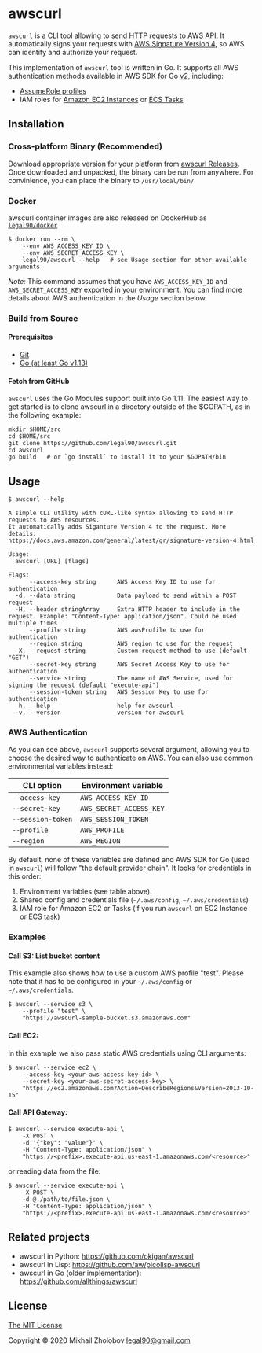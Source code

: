 # awscurl

`awscurl` is a CLI tool allowing to send HTTP requests to AWS API. It automatically signs your requests with
[AWS Signature Version 4](https://docs.aws.amazon.com/general/latest/gr/signing_aws_api_requests.html),
so AWS can identify and authorize your request.

This implementation of `awscurl` tool is written in Go.
It supports all AWS authentication methods available in AWS SDK for Go [v2](https://docs.aws.amazon.com/sdk-for-go/v2/api/), including:
- [AssumeRole profiles](https://docs.aws.amazon.com/cli/latest/userguide/cli-configure-role.html)
- IAM roles for [Amazon EC2 Instances](https://docs.aws.amazon.com/AWSEC2/latest/UserGuide/iam-roles-for-amazon-ec2.html)
or [ECS Tasks](https://docs.aws.amazon.com/AmazonECS/latest/developerguide/task-iam-roles.html)

## Installation

### Cross-platform Binary (Recommended)

Download appropriate version for your platform from [awscurl Releases](https://github.com/legal90/awscurl/releases).
Once downloaded and unpacked, the binary can be run from anywhere. For convinience, you can place the binary to `/usr/local/bin/`

### Docker
awscurl container images are also released on DockerHub as [`legal90/docker`](https://hub.docker.com/repository/docker/legal90/awscurl)

```
$ docker run --rm \
    --env AWS_ACCESS_KEY_ID \
    --env AWS_SECRET_ACCESS_KEY \
    legal90/awscurl --help   # see Usage section for other available arguments
```
_Note:_ This command assumes that you have `AWS_ACCESS_KEY_ID` and `AWS_SECRET_ACCESS_KEY` exported in your environment.
You can find more details about AWS authentication in the _Usage_ section below.

### Build from Source

#### Prerequisites

- [Git](https://git-scm.com/)
- [Go (at least Go v1.13)](https://golang.org/dl/)

#### Fetch from GitHub

`awscurl` uses the Go Modules support built into Go 1.11. The easiest way to get started is to clone awscurl in a directory
outside of the $GOPATH, as in the following example:
```shell
mkdir $HOME/src
cd $HOME/src
git clone https://github.com/legal90/awscurl.git
cd awscurl
go build   # or `go install` to install it to your $GOPATH/bin
```

## Usage

```
$ awscurl --help

A simple CLI utility with cURL-like syntax allowing to send HTTP requests to AWS resources.
It automatically adds Siganture Version 4 to the request. More details:
https://docs.aws.amazon.com/general/latest/gr/signature-version-4.html

Usage:
  awscurl [URL] [flags]

Flags:
      --access-key string      AWS Access Key ID to use for authentication
  -d, --data string            Data payload to send within a POST request
  -H, --header stringArray     Extra HTTP header to include in the request. Example: "Content-Type: application/json". Could be used multiple times
      --profile string         AWS awsProfile to use for authentication
      --region string          AWS region to use for the request
  -X, --request string         Custom request method to use (default "GET")
      --secret-key string      AWS Secret Access Key to use for authentication
      --service string         The name of AWS Service, used for signing the request (default "execute-api")
      --session-token string   AWS Session Key to use for authentication
  -h, --help                   help for awscurl
  -v, --version                version for awscurl
```

### AWS Authentication
As you can see above, `awscurl` supports several argument, allowing you to choose the desired way to authenticate on AWS.
You can also use common environmental variables instead:

| CLI option          | Environment variable    |
|---------------------|-------------------------|
| `--access-key`      | `AWS_ACCESS_KEY_ID`     |
| `--secret-key`      | `AWS_SECRET_ACCESS_KEY` |
| `--session-token`   | `AWS_SESSION_TOKEN`     |
| `--profile`         | `AWS_PROFILE`           |
| `--region`          | `AWS_REGION`            |

By default, none of these variables are defined and AWS SDK for Go (used in `awscurl`)
will follow "the default provider chain". It looks for credentials in this order:

1. Environment variables (see table above).
2. Shared config and credentials file (`~/.aws/config`, `~/.aws/credentials`)
3. IAM role for Amazon EC2 or Tasks (if you run `awscurl` on EC2 Instance or ECS task)

### Examples

#### Call S3: List bucket content

This example also shows how to use a custom AWS profile "test".
Please note that it has to be configured in your `~/.aws/config` or `~/.aws/credentials`.
```shell
$ awscurl --service s3 \
    --profile "test" \
    "https://awscurl-sample-bucket.s3.amazonaws.com"
```

#### Call EC2:

In this example we also pass static AWS credentials using CLI arguments:
```shell
$ awscurl --service ec2 \
    --access-key <your-aws-access-key-id> \
    --secret-key <your-aws-secret-access-key> \
    "https://ec2.amazonaws.com?Action=DescribeRegions&Version=2013-10-15"
```

#### Call API Gateway:
```shell
$ awscurl --service execute-api \
    -X POST \
    -d '{"key": "value"}' \
    -H "Content-Type: application/json" \
    "https://<prefix>.execute-api.us-east-1.amazonaws.com/<resource>"
```
or reading data from the file:
```
$ awscurl --service execute-api \
    -X POST \
    -d @./path/to/file.json \
    -H "Content-Type: application/json" \
    "https://<prefix>.execute-api.us-east-1.amazonaws.com/<resource>"
```

## Related projects

- awscurl in Python: https://github.com/okigan/awscurl
- awscurl in Lisp: https://github.com/aw/picolisp-awscurl
- awscurl in Go (older implementation): https://github.com/allthings/awscurl

## License
[The MIT License](./LICENSE)

Copyright © 2020 Mikhail Zholobov <legal90@gmail.com>
